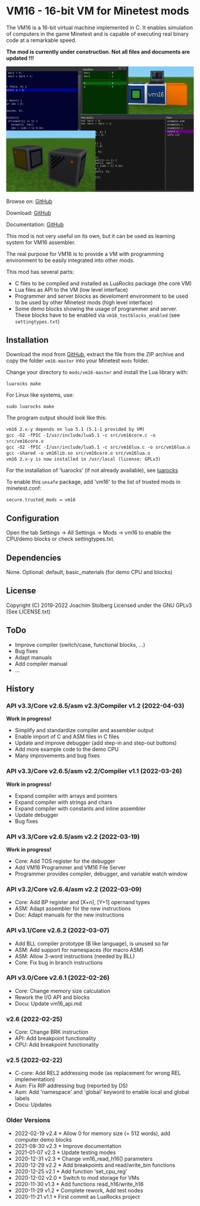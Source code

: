 # VM16 - 16-bit VM for Minetest mods

The VM16 is a 16-bit virtual machine implemented in C.
It enables simulation of computers in the game Minetest
and is capable of executing real binary code at a remarkable speed.

**The mod is currently under construction. Not all files and documents are updated !!!**

![screenshot](https://github.com/joe7575/vm16/blob/master/screenshot.png)

Browse on: [GitHub](https://github.com/joe7575/vm16)

Download: [GitHub](https://github.com/joe7575/vm16/archive/master.zip)

Documentation: [GitHub](https://github.com/joe7575/vm16/wiki)

This mod is not very useful on its own, but it can be used as learning system for VM16 assembler.

The real purpose for VM16 is to provide a VM with programming environment to be easily integrated into other mods.

This mod has several parts:

- C files to be compiled and installed as LuaRocks package (the core VM)
- Lua files as API to the VM (low level interface)
- Programmer and server blocks as develoment environment to be used to be used by other Minetest mods (high level interface)
- Some demo blocks showing the usage of programmer and server. These blocks have to be enabled via `vm16_testblocks_enabled` (see `settingtypes.txt`)


## Installation

Download the mod from [GitHub](https://github.com/joe7575/vm16/archive/master.zip),
extract the file from the ZIP archive and copy the folder `vm16-master`
into your Minetest `mods` folder.

Change your directory  to `mods/vm16-master` and install the Lua library with:

```
luarocks make
```

For Linux like systems, use:

```
sudo luarocks make
```

The program output should look like this:

```
vm16 2.x-y depends on lua 5.1 (5.1-1 provided by VM)
gcc -O2 -fPIC -I/usr/include/lua5.1 -c src/vm16core.c -o src/vm16core.o
gcc -O2 -fPIC -I/usr/include/lua5.1 -c src/vm16lua.c -o src/vm16lua.o
gcc -shared -o vm16lib.so src/vm16core.o src/vm16lua.o
vm16 2.x-y is now installed in /usr/local (license: GPLv3)
```

For the installation of 'luarocks' (if not already available), see [luarocks](https://luarocks.org/)



To enable this `unsafe` package, add 'vm16' to the list of trusted mods in minetest.conf:

```
secure.trusted_mods = vm16
```


## Configuration

Open the tab Settings -> All Settings -> Mods -> vm16
to enable the CPU/demo blocks or check settingtypes.txt.


## Dependencies

None.
Optional: default, basic_materials (for demo CPU and blocks)


## License

Copyright (C) 2019-2022 Joachim Stolberg
Licensed under the GNU GPLv3 (See LICENSE.txt)



## ToDo

- Improve compiler (switch/case, functional blocks, ...)
- Bug fixes
- Adapt manuals
- Add compiler manual
- ...



## History

### API v3.3/Core v2.6.5/asm v2.3/Compiler v1.2 (2022-04-03)

**Work in progress!**

- Simplify and standardize compiler and assembler output
- Enable import of C and ASM files in C files
- Update and improve debugger (add step-in and step-out buttons)
- Add more example code to the demo CPU
- Many improvements and bug fixes

### API v3.3/Core v2.6.5/asm v2.2/Compiler v1.1 (2022-03-26)

**Work in progress!**

- Expand compiler with arrays and pointers
- Expand compiler with strings and chars
- Expand compiler with constants and inline assembler
- Update debugger
- Bug fixes

### API v3.3/Core v2.6.5/asm v2.2 (2022-03-19)

**Work in progress!**

- Core: Add TOS register for the debugger
- Add VM16 Programmer and VM16 File Server
- Programmer provides compiler, debugger, and variable watch window

### API v3.2/Core v2.6.4/asm v2.2 (2022-03-09)

- Core: Add BP register and [X+n], [Y+1] opernand types
- ASM: Adapt assembler for the new instructions
- Doc: Adapt manuals for the new instructions

### API v3.1/Core v2.6.2 (2022-03-07)

- Add BLL compiler prototype (B like language),
  is unused so far
- ASM: Add support for namespaces (for macro ASM)
- ASM: Allow 3-word instructions (needed by BLL)
- Core: Fix bug in branch instructions

### API v3.0/Core v2.6.1 (2022-02-26)

- Core: Change memory size calculation
- Rework the I/O API and blocks
- Docu: Update vm16_api.md

### v2.6 (2022-02-25)

- Core: Change BRK instruction
- API: Add breakpoint functionality
- CPU: Add breakpoint functionality


### v2.5 (2022-02-22)

- C-core: Add REL2 addressing mode (as replacement for wrong REL implementation)
- Asm: Fix RIP addressing bug (reported by DS)
- Asm: Add 'namespace' and 'global' keyword to enable local and global labels
- Docu: Updates



### Older Versions

- 2022-02-19  v2.4  * Allow 0 for memory size (= 512 words), add computer demo blocks
- 2021-08-30  v2.3  * Improve documentation
- 2021-01-07  v2.3  * Update testing modes
- 2020-12-31  v2.3  * Change vm16_read_h16() parameters
- 2020-12-29  v2.2  * Add breakpoints and read/write_bin functions
- 2020-12-25  v2.1  * Add function 'set_cpu_reg'
- 2020-12-02  v2.0  * Switch to mod storage for VMs
- 2020-11-30  v1.3  * Add functions read_h16/write_h16
- 2020-11-29  v1.2  * Complete rework, Add test nodes
- 2020-11-21  v1.1  * First commit as LuaRocks project

